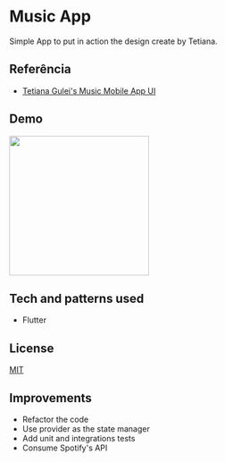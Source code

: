 
# Music App

Simple App to put in action the design create by Tetiana.


## Referência

 - [Tetiana Gulei's Music Mobile App UI](https://www.figma.com/community/file/1180142936953078905)


## Demo

<img src=".video/demo.mp4" height="250"/>

## Tech and patterns used

- Flutter


## License

[MIT](https://choosealicense.com/licenses/mit/)


## Improvements

- Refactor the code
- Use provider as the state manager
- Add unit and integrations tests
- Consume Spotify's API


